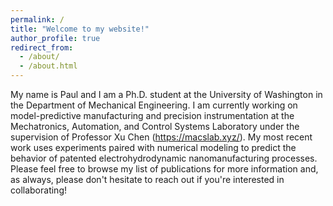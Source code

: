 ```yaml
---
permalink: /
title: "Welcome to my website!"
author_profile: true
redirect_from: 
  - /about/
  - /about.html
---
```


My name is Paul and I am a Ph.D. student at the University of Washington in the Department of Mechanical Engineering. I am currently working on model-predictive manufacturing and precision instrumentation at the Mechatronics, Automation, and Control Systems Laboratory under the supervision of Professor Xu Chen (https://macslab.xyz/). My most recent work uses experiments paired with numerical modeling to predict the behavior of patented electrohydrodynamic nanomanufacturing processes. Please feel free to browse my list of publications for more information and, as always, please don't hesitate to reach out if you're interested in collaborating!





